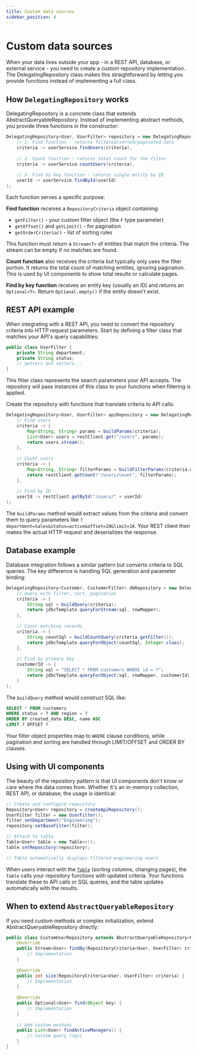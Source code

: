 ```yaml
---
title: Custom data sources
sidebar_position: 4
---
```


<!-- vale off -->
# Custom data sources <DocChip chip='since' label='25.02' />
<!-- vale on -->

When your data lives outside your app - in a REST API, database, or external service - you need to create a custom repository implementation. The <JavadocLink type="data" location="com/webforj/data/repository/DelegatingRepository" code="true">DelegatingRepository</JavadocLink> class makes this straightforward by letting you provide functions instead of implementing a full class.

## How `DelegatingRepository` works

<JavadocLink type="data" location="com/webforj/data/repository/DelegatingRepository" code="true">DelegatingRepository</JavadocLink> is a concrete class that extends <JavadocLink type="data" location="com/webforj/data/repository/AbstractQueryableRepository" code="true">AbstractQueryableRepository</JavadocLink>. Instead of implementing abstract methods, you provide three functions in the constructor:

```java
DelegatingRepository<User, UserFilter> repository = new DelegatingRepository<>(
    // 1. Find function - returns filtered/sorted/paginated data
    criteria -> userService.findUsers(criteria),
    
    // 2. Count function - returns total count for the filter
    criteria -> userService.countUsers(criteria),
    
    // 3. Find by key function - returns single entity by ID
    userId -> userService.findById(userId)
);
```

Each function serves a specific purpose:

**Find function** receives a `RepositoryCriteria` object containing:
- `getFilter()` - your custom filter object (the `F` type parameter)
- `getOffset()` and `getLimit()` - for pagination
- `getOrderCriteria()` - list of sorting rules

This function must return a `Stream<T>` of entities that match the criteria. The stream can be empty if no matches are found.

**Count function** also receives the criteria but typically only uses the filter portion. It returns the total count of matching entities, ignoring pagination. This is used by UI components to show total results or calculate pages.

**Find by key function** receives an entity key (usually an ID) and returns an `Optional<T>`. Return `Optional.empty()` if the entity doesn't exist.

## REST API example

When integrating with a REST API, you need to convert the repository criteria into HTTP request parameters. Start by defining a filter class that matches your API's query capabilities:

```java
public class UserFilter {
    private String department;
    private String status;
    // getters and setters...
}
```

This filter class represents the search parameters your API accepts. The repository will pass instances of this class to your functions when filtering is applied.

Create the repository with functions that translate criteria to API calls:

```java
DelegatingRepository<User, UserFilter> apiRepository = new DelegatingRepository<>(
    // Find users
    criteria -> {
        Map<String, String> params = buildParams(criteria);
        List<User> users = restClient.get("/users", params);
        return users.stream();
    },
    
    // Count users
    criteria -> {
        Map<String, String> filterParams = buildFilterParams(criteria.getFilter());
        return restClient.getCount("/users/count", filterParams);
    },
    
    // Find by ID
    userId -> restClient.getById("/users/" + userId)
);
```

The `buildParams` method would extract values from the criteria and convert them to query parameters like `?department=Sales&status=active&offset=20&limit=10`. Your REST client then makes the actual HTTP request and deserializes the response.

## Database example

Database integration follows a similar pattern but converts criteria to SQL queries. The key difference is handling SQL generation and parameter binding:

```java
DelegatingRepository<Customer, CustomerFilter> dbRepository = new DelegatingRepository<>(
    // Query with filter, sort, pagination
    criteria -> {
        String sql = buildQuery(criteria);
        return jdbcTemplate.queryForStream(sql, rowMapper);
    },
    
    // Count matching records
    criteria -> {
        String countSql = buildCountQuery(criteria.getFilter());
        return jdbcTemplate.queryForObject(countSql, Integer.class);
    },
    
    // Find by primary key
    customerId -> {
        String sql = "SELECT * FROM customers WHERE id = ?";
        return jdbcTemplate.queryForObject(sql, rowMapper, customerId);
    }
);
```

The `buildQuery` method would construct SQL like:
```sql
SELECT * FROM customers 
WHERE status = ? AND region = ?
ORDER BY created_date DESC, name ASC
LIMIT ? OFFSET ?
```

Your filter object properties map to `WHERE` clause conditions, while pagination and sorting are handled through LIMIT/OFFSET and ORDER BY clauses.

## Using with UI components

The beauty of the repository pattern is that UI components don't know or care where the data comes from. Whether it's an in-memory collection, REST API, or database, the usage is identical:

```java
// Create and configure repository
Repository<User> repository = createApiRepository();
UserFilter filter = new UserFilter();
filter.setDepartment("Engineering");
repository.setBaseFilter(filter);

// Attach to table
Table<User> table = new Table<>();
table.setRepository(repository);

// Table automatically displays filtered engineering users
```

When users interact with the [`Table`](../../components/table/overview) (sorting columns, changing pages), the `Table` calls your repository functions with updated criteria. Your functions translate these to API calls or SQL queries, and the table updates automatically with the results.

## When to extend `AbstractQueryableRepository`

If you need custom methods or complex initialization, extend <JavadocLink type="data" location="com/webforj/data/repository/AbstractQueryableRepository" code="true">AbstractQueryableRepository</JavadocLink> directly:

```java
public class CustomUserRepository extends AbstractQueryableRepository<User, UserFilter> {
    @Override
    public Stream<User> findBy(RepositoryCriteria<User, UserFilter> criteria) {
        // Implementation
    }
    
    @Override
    public int size(RepositoryCriteria<User, UserFilter> criteria) {
        // Implementation
    }
    
    @Override
    public Optional<User> find(Object key) {
        // Implementation
    }
    
    // Add custom methods
    public List<User> findActiveManagers() {
        // Custom query logic
    }
}
```

